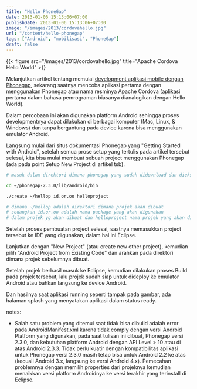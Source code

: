 ```yaml
---
title: "Hello PhoneGap"
date: 2013-01-06 15:13:06+07:00
publishDate: 2013-01-06 15:13:06+07:00
image: "/images/2013/cordovahello.jpg"
url: "/content/hello-phonegap"
tags: ["Android", "mobilisasi", "PhoneGap"]
draft: false
---
```


{{< figure src="/images/2013/cordovahello.jpg" title="Apache Cordova Hello World" >}}

Melanjutkan artikel tentang memulai [development aplikasi mobile dengan Phonegap](http://oo.or.id/content/develop-mobile-applications-using-phonegap), sekarang saatnya mencoba aplikasi pertama dengan menggunakan Phonegap atau nama resminya Apache Cordova&nbsp;(aplikasi pertama dalam bahasa pemrograman biasanya dianalogikan dengan Hello World).

Dalam percobaan ini akan digunakan platform Android sehingga proses developmentnya dapat dilakukan di berbagai komputer (Mac, Linux, &amp; Windows) dan tanpa bergantung pada device karena bisa menggunakan emulator Android.

Langsung mulai dari situs dokumentasi Phonegap yang "Getting Started with Android", setelah semua prose setup yang tertulis pada artikel tersebut selesai, kita bisa mulai membuat sebuah project menggunakan Phonegap (ada pada point Setup New Project di artikel tsb).

```bash
# masuk dalam direktori dimana phonegap yang sudah didownload dan diekstrak

cd ~/phonegap-2.3.0/lib/android/bin

./create ~/hellop id.or.oo helloproject

# dimana ~/hellop adalah direktori dimana projek akan dibuat
# sedangkan id.or.oo adalah nama package yang akan digunakan 
# dalam projek yg akan dibuat dan helloproject nama projek yang akan dibuat
```

Setelah proses pembuatan project selesai, saatnya memasukkan project tersebut ke IDE yang digunakan, dalam hal ini Eclipse.

Lanjutkan dengan "New Project" (atau create new other project), kemudian pilih "Android Project from Existing Code" dan arahkan pada direktori dimana projek sebelumnya dibuat.

Setelah projek berhasil masuk ke Eclipse, kemudian dilakukan proses Build pada projek tersebut, lalu projek sudah siap untuk dideploy ke emulator Android atau bahkan langsung ke device Android.

Dan hasilnya saat aplikasi running seperti tampak pada gambar, ada halaman splash yang menyatakan aplikasi dalam status ready.

notes:

* Salah satu problem yang ditemui saat tidak bisa dibuild adalah error pada AndroidManifest.xml karena tidak comply dengan versi Android Platform yang digunakan, pada saat tulisan ini dibuat, Phonegap versi 2.3.0, dan kebutuhan platform Android dengan API Level &gt; 10 atau di atas Android 2.3.3. Tidak perlu kuatir dengan kompatibilitas aplikasi untuk Phonegap versi 2.3.0 masih tetap bisa untuk Android 2.2 ke atas (kecuali Android 3.x, langsung ke versi Android 4.x). Pemecahan problemnya dengan memilih properties dari projeknya kemudian menaikkan versi platform Androidnya ke versi terakhir yang terinstall di Eclipse.

